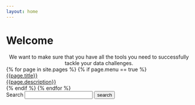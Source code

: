 ```yaml
---
layout: home
---
```

# Welcome

<center>We want to make sure that you have all the tools you need to successfully tackle your data challenges.</center>

<div class="flex-container">
{% for page in site.pages %}
  {% if page.menu == true %}
  <a href="{{ page.url | relative_url }}" class="item">
    <div class="large">{{page.title}}</div>
    <div class="line-break"></div>
    <div class="small">{{page.description}}</div>
  </a>
  {% endif %}
{% endfor %}
</div>

<form action="/index.html" method="get">
  <label for="search-box">Search</label>
  <input type="text" id="search-box" name="query">
  <input type="submit" value="search">
</form>

<div id="search-results"></div>

<script>
  window.store = {
    {% for page in site.pages %}
      "{{ page.url | slugify }}": {
        "title": "{{ page.title | xml_escape }}",
        "content": {{ page.content | strip_html | strip_newlines | jsonify }},
        "url": "{{ page.url | xml_escape }}"
      }
      {% unless forloop.last %},{% endunless %}
    {% endfor %}
  };

  {% for guide in site.guides %}
    window.store["{{guide.url | slugify}}"] = {
      "title": "{{ guide.title | xml_escape }}",
      "content": {{ guide.content | strip_html | strip_newlines | jsonify }},
      "url": "{{ guide.url | xml_escape }}"
    }
  {% endfor %}

  {% for doc in site.info %}
    window.store["{{doc.url | slugify}}"] = {
      "title": "{{ doc.title | xml_escape }}",
      "content": {{ doc.content | strip_html | strip_newlines | jsonify }},
      "url": "{{ doc.url | xml_escape }}"
    }
  {% endfor %}

</script>
<script src="/js/lunr.min.js"></script>
<script src="/js/search.js"></script>
